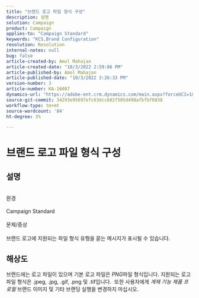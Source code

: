 ```yaml
---
title: "브랜드 로고 파일 형식 구성"
description: 설명
solution: Campaign
product: Campaign
applies-to: "Campaign Standard"
keywords: "KCS,Brand Configuration"
resolution: Resolution
internal-notes: null
bug: false
article-created-by: Amol Mahajan
article-created-date: "10/3/2022 2:59:06 PM"
article-published-by: Amol Mahajan
article-published-date: "10/3/2022 3:26:33 PM"
version-number: 3
article-number: KA-16087
dynamics-url: "https://adobe-ent.crm.dynamics.com/main.aspx?forceUCI=1&pagetype=entityrecord&etn=knowledgearticle&id=82aa72ea-2b43-ed11-bba2-0022480869de"
source-git-commit: 34293e95697efc63dcc682f505d490afbfbf0838
workflow-type: tm+mt
source-wordcount: '84'
ht-degree: 3%

---
```


# 브랜드 로고 파일 형식 구성

## 설명

<br>환경<br><br>
Campaign Standard
<br><br>문제/증상<br><br>
브랜드 로고에 지원되는 파일 형식 유형을 묻는 메시지가 표시될 수 있습니다.


## 해상도


브랜드에는 로고 파일이 있으며 기본 로고 파일은 *PNG*&#x200B;파일 형식입니다. 지원되는 로고 파일 형식은 .jpeg, .jpg, .gif, .png 및 .tif입니다.  또한 사용자에게 *게재 기능 제품 프로필* 브랜드 이미지 및 기타 브랜딩 실행을 변경하지 마십시오.


